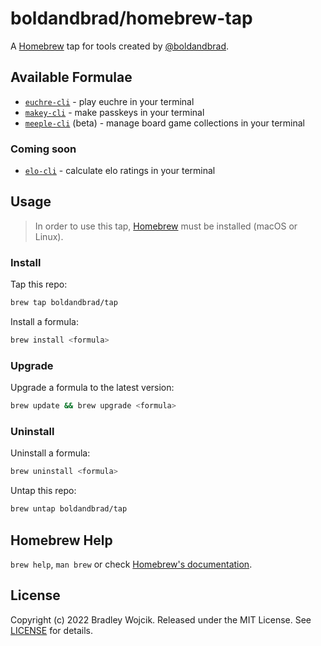# boldandbrad/homebrew-tap

A [Homebrew](https://brew.sh) tap for tools created by [@boldandbrad](https://github.com/boldandbrad).

## Available Formulae

- [`euchre-cli`](https://github.com/boldandbrad/euchre-cli) - play euchre in your terminal
- [`makey-cli`](https://github.com/boldandbrad/makey-cli) - make passkeys in your terminal
- [`meeple-cli`](https://github.com/boldandbrad/meeple-cli) (beta) - manage board game collections in your terminal

### Coming soon

- [`elo-cli`](https://github.com/boldandbrad/elo-cli) - calculate elo ratings in your terminal

## Usage

> In order to use this tap, [Homebrew](https://brew.sh) must be installed (macOS or Linux).

### Install

Tap this repo:

```zsh
brew tap boldandbrad/tap
```

Install a formula:

```zsh
brew install <formula>
```

### Upgrade

Upgrade a formula to the latest version:

```zsh
brew update && brew upgrade <formula>
```

### Uninstall

Uninstall a formula:

```zsh
brew uninstall <formula>
```

Untap this repo:

```zsh
brew untap boldandbrad/tap
```

## Homebrew Help

`brew help`, `man brew` or check [Homebrew's documentation](https://docs.brew.sh).

## License

Copyright (c) 2022 Bradley Wojcik. Released under the MIT License. See [LICENSE](LICENSE) for details.
